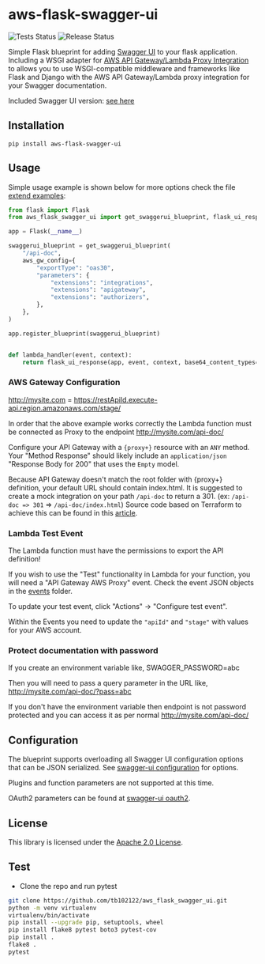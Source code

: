 # aws-flask-swagger-ui

![Tests Status](https://github.com/tb102122/aws_flask_swagger_ui/actions/workflows/tests.yml/badge.svg)
![Release Status](https://github.com/tb102122/aws_flask_swagger_ui/actions/workflows/py-publish.yml/badge.svg)

Simple Flask blueprint for adding [Swagger UI](https://github.com/swagger-api/swagger-ui) to your flask application.
Including a WSGI adapter for [AWS API Gateway/Lambda Proxy Integration](https://docs.aws.amazon.com/apigateway/latest/developerguide/api-gateway-set-up-simple-proxy.html) to allows you to use WSGI-compatible middleware and frameworks like Flask and Django with the AWS API Gateway/Lambda proxy integration for your Swagger documentation.

Included Swagger UI version: [see here](./aws_flask_swagger_ui/dist/VERSION)

## Installation

`pip install aws-flask-swagger-ui`

## Usage

Simple usage example is shown below for more options check the file [extend examples](./example.py):

```python
from flask import Flask
from aws_flask_swagger_ui import get_swaggerui_blueprint, flask_ui_response

app = Flask(__name__)

swaggerui_blueprint = get_swaggerui_blueprint(
    "/api-doc",
    aws_gw_config={
        "exportType": "oas30",
        "parameters": {
            "extensions": "integrations",
            "extensions": "apigateway",
            "extensions": "authorizers",
        },
    },
)

app.register_blueprint(swaggerui_blueprint)


def lambda_handler(event, context):
    return flask_ui_response(app, event, context, base64_content_types={"image/png"})
```

### AWS Gateway Configuration
http://mysite.com = https://restApiId.execute-api.region.amazonaws.com/stage/

In order that the above example works correctly the Lambda function must be connected as Proxy to the endpoint http://mysite.com/api-doc/ 

Configure your API Gateway with a `{proxy+}` resource with an `ANY` method. Your "Method Response" should likely include an `application/json` "Response Body for 200" that uses the `Empty` model.

Because API Gateway doesn't match the root folder with {proxy+} definition, your default URL should contain index.html. It is suggested to create a mock integration on your path `/api-doc` to return a 301. (ex: `/api-doc => 301` => `/api-doc/index.html`) Source code based on Terraform to achieve this can be found in this [article](https://itnext.io/how-to-easily-create-a-http-301-redirection-with-aws-api-gateway-2bf2874ef3f2).

### Lambda Test Event
The Lambda function must have the permissions to export the API definition!

If you wish to use the "Test" functionality in Lambda for your function, you will need a "API Gateway AWS Proxy" event. Check the event JSON objects in the [events](events/) folder.

To update your test event, click "Actions" -> "Configure test event".

Within the Events you need to update the `"apiId"` and `"stage"` with values for your AWS account.

### Protect documentation with password
If you create an environment variable like, SWAGGER_PASSWORD=abc

Then you will need to pass a query parameter in the URL like, http://mysite.com/api-doc/?pass=abc

If you don't have the environment variable then endpoint is not password protected and you can access it as per normal http://mysite.com/api-doc/


## Configuration

The blueprint supports overloading all Swagger UI configuration options that can be JSON serialized.
See [swagger-ui configuration](https://github.com/swagger-api/swagger-ui/blob/master/docs/usage/configuration.md#parameters) for options.

Plugins and function parameters are not supported at this time.

OAuth2 parameters can be found at [swagger-ui oauth2](https://github.com/swagger-api/swagger-ui/blob/master/docs/usage/oauth2.md).

## License

This library is licensed under the [Apache 2.0 License](./LICENSE).

## Test
- Clone the repo and run pytest

```bash
git clone https://github.com/tb102122/aws_flask_swagger_ui.git
python -m venv virtualenv
virtualenv/bin/activate
pip install --upgrade pip, setuptools, wheel
pip install flake8 pytest boto3 pytest-cov
pip install .
flake8 .
pytest
```